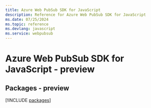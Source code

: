 ```yaml
---
title: Azure Web PubSub SDK for JavaScript
description: Reference for Azure Web PubSub SDK for JavaScript
ms.date: 07/25/2024
ms.topic: reference
ms.devlang: javascript
ms.service: webpubsub
---
```

# Azure Web PubSub SDK for JavaScript - preview
## Packages - preview
[!INCLUDE [packages](web-pubsub-index.md)]